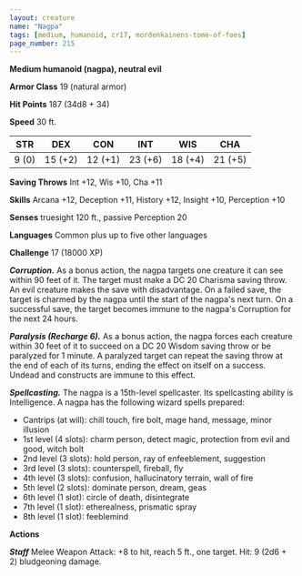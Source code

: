 ```yaml
---
layout: creature
name: "Nagpa"
tags: [medium, humanoid, cr17, mordenkainens-tome-of-foes]
page_number: 215
---
```


**Medium humanoid (nagpa), neutral evil**

**Armor Class** 19 (natural armor)

**Hit Points** 187  (34d8 + 34)

**Speed** 30 ft.

|   STR   |   DEX   |   CON   |   INT   |   WIS   |   CHA   |
|:-------:|:-------:|:-------:|:-------:|:-------:|:-------:|
| 9 (0) | 15 (+2) | 12 (+1) | 23 (+6) | 18 (+4) | 21 (+5) |

**Saving Throws** Int +12, Wis +10, Cha +11

**Skills** Arcana +12, Deception +11, History +12, Insight +10, Perception +10

**Senses** truesight 120 ft., passive Perception 20

**Languages** Common plus up to five other languages

**Challenge** 17 (18000 XP)

***Corruption.*** As a bonus action, the nagpa targets one creature it can see within 90 feet of it. The target must make a DC 20 Charisma saving throw. An evil creature makes the save with disadvantage. On a failed save, the target is charmed by the nagpa until the start of the nagpa's next turn. On a successful save, the target becomes immune to the nagpa's Corruption for the next 24 hours.

***Paralysis (Recharge 6).*** As a bonus action, the nagpa forces each creature within 30 feet of it to succeed on a DC 20 Wisdom saving throw or be paralyzed for 1 minute. A paralyzed target can repeat the saving throw at the end of each of its turns, ending the effect on itself on a success. Undead and constructs are immune to this effect.

***Spellcasting.*** The nagpa is a 15th-level spellcaster. Its spellcasting ability is Intelligence. A nagpa has the following wizard spells prepared:
* Cantrips (at will): chill touch, fire bolt, mage hand, message, minor illusion
* 1st level (4 slots): charm person, detect magic, protection from evil and good, witch bolt
* 2nd level (3 slots): hold person, ray of enfeeblement, suggestion
* 3rd level (3 slots): counterspell, fireball, fly
* 4th level (3 slots): confusion, hallucinatory terrain, wall of fire
* 5th level (2 slots): dominate person, dream, geas
* 6th level (1 slot): circle of death, disintegrate
* 7th level (1 slot): etherealness, prismatic spray
* 8th level (1 slot): feeblemind

**Actions**

***Staff*** Melee Weapon Attack: +8 to hit, reach 5 ft., one target. Hit: 9 (2d6 + 2) bludgeoning damage.